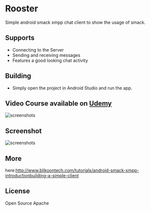 # Rooster
Simple android smack xmpp chat client to show the usage of smack.

## Supports

* Connecting to the Server
* Sending and receiving messages
* Features a good looking chat activity

## Building

* Simply open the project in Android Studio and run the app.

## Video Course available on [Udemy]
![screenshots](http://www.blikoontech.com/wp-content/uploads/2016/04/udemy_live_course.png)

## Screenshot
![screenshots](http://www.blikoontech.com/wp-content/uploads/2016/04/rooster_full_chat_processed.png)

## More
here:http://www.blikoontech.com/tutorials/android-smack-xmpp-introductionbuilding-a-simple-client

## License
Open Source Apache


[Udemy]: https://www.udemy.com/xmpp-and-smack-fundamentals-the-missing-android-course/?couponCode=BLKN_TUTE_KPN_0785
